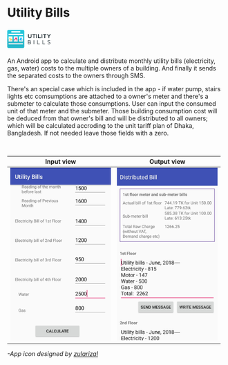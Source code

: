 # Utility Bills
<h3>
<img src="Logo/horizontal.png" width=20%>
</h1>

An Android app to calculate and distribute monthly utility bills (electricity, gas, water) costs to the multiple owners of a building. And finally it sends the separated costs to the owners through SMS.

There's an special case which is included in the app - if water pump, stairs lights etc comsumptions are attached to a owner's meter and there's a submeter to calculate those consumptions. User can input the consumed unit of that meter and the submeter. Those building consumption cost will be deduced from that owner's bill and will be distributed to all owners; which will be calculated accroding to the unit tariff plan of Dhaka, Bangladesh. If not needed leave those fields with a zero.

<br/>

Input view | Output view
--- | ---
<img src='/Readme-Content/Input-view.jpg' height=400></img> | <img src='/Readme-Content/Output-view.jpg' height=400></img>

*-App icon designed by [zularizal](https://github.com/zularizal)*
